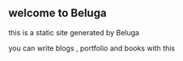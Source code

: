 ## welcome to Beluga

this is a static site generated by Beluga

you can write blogs , portfolio and books with this

